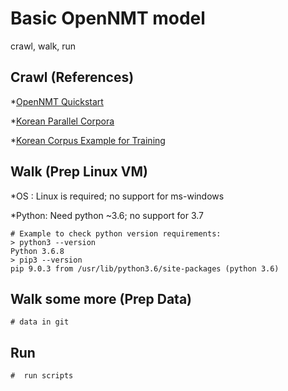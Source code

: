 # **Basic OpenNMT model**
crawl, walk, run

## **Crawl** (References)

*[OpenNMT Quickstart](http://opennmt.net/OpenNMT-tf/quickstart.html)

*[Korean Parallel Corpora](https://github.com/jungyeul/korean-parallel-corpora)

*[Korean Corpus Example for Training](https://github.com/jungyeul/korean-parallel-corpora/blob/master/korean-english-news-v1/korean-english-park.train.tar.gz)


## **Walk** (Prep Linux VM)

*OS    :  Linux is required; no support for ms-windows

*Python:  Need python ~3.6; no support for 3.7
```
# Example to check python version requirements:
> python3 --version
Python 3.6.8
> pip3 --version
pip 9.0.3 from /usr/lib/python3.6/site-packages (python 3.6)
```

## **Walk some more** (Prep Data)
```
# data in git
```

## **Run**
```
#  run scripts
```
